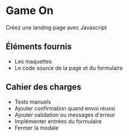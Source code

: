 # Game On
Créez une landing page avec Javascript


## Éléments fournis
- Les maquettes
- Le code source de la page et du formulaire



## Cahier des charges
- Tests manuels
- Ajouter confirmation quand envoi réussi
- Ajouter validation ou messages d'erreur
- Implémenter entrées du formulaire
- Fermer la modale
